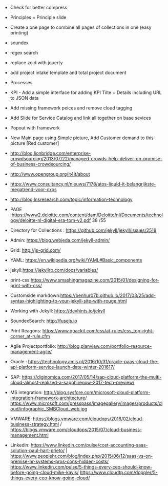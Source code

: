 * Check for better compress
* Principles = Principle slide
* Create a one page to combine all pages of collections in one (easy printing)
* soundex
* regex search
* replace zoid with jquerty
* add project intake template and total project document
* Processes
* KPI - Add a simple interface for adding KPI Tilte + Details including URL to JSON data
* Add missing framework peices and remove cloud tagging
* Add Slide for Service Catalog and link all together on base sevices
* Popout with framework 
* New Main page using Simple picture, Add Customer demand to this picture [Red customer]

* http://blog.lionbridge.com/enterprise-crowdsourcing/2013/07/22/managed-crowds-help-deliver-on-promise-of-business-crowdsourcing/
* http://www.opengroup.org/it4it/about
* https://www.consultancy.nl/nieuws/7178/atos-liquid-it-belangrijkste-megatrend-voor-cxos
* http://blog.lnsresearch.com/topic/information-technology
* PAGE :https://www2.deloitte.com/content/dam/Deloitte/nl/Documents/technology/deloitte-nl-digital-era-tom-v2.pdf 38 /55 
* Directory for Collections : https://github.com/jekyll/jekyll/issues/2518
* Admin: https://blog.webjeda.com/jekyll-admin/
* Grid: http://js-grid.com/
* YAML: https://en.wikipedia.org/wiki/YAML#Basic_components
* jekyll:https://jekyllrb.com/docs/variables/
* print-css:https://www.smashingmagazine.com/2015/01/designing-for-print-with-css/
* Customside markdown:https://benhur07b.github.io/2017/03/25/add-syntax-highlighting-to-your-jekyll-site-with-rouge.html
* Working with Jekyll: https://devhints.io/jekyll
* SoundexSearch: http://fusejs.io
* Print Reagons: https://www.quackit.com/css/at-rules/css_top-right-corner_at-rule.cfm
* Agile Projectportfolio: http://blog.planview.com/portfolio-resource-management-agile/
* Oracle : https://technology.amis.nl/2016/10/31/oracle-paas-cloud-the-api-platform-service-launch-date-winter-201617/
* SAP: https://diginomica.com/2017/05/14/sap-cloud-platform-the-multi-cloud-almost-realized-a-sapphirenow-2017-tech-preview/
* MS integration: http://blog.sysfore.com/microsoft-cloud-platform-integration-framework-architecture/
https://www.microsoft.com/presspass/imagegallery/images/products/cloud/infographic_SMBCloud_web.jpg
* VMWARE: https://blogs.vmware.com/cloudops/2016/02/cloud-business-strategy.html / https://blogs.vmware.com/cloudops/2015/07/cloud-business-management.html
* Linkedin: https://www.linkedin.com/pulse/cost-accounting-saas-solution-paul-hart-prieto/  | https://www.peoplehr.com/blog/index.php/2015/06/12/saas-vs-on-premise-hr-systems-pros-cons-hidden-costs/
https://www.linkedin.com/pulse/5-things-every-ceo-should-know-before-going-cloud-mike-kavis/
https://www.cloudtp.com/doppler/5-things-every-ceo-know-going-cloud/





